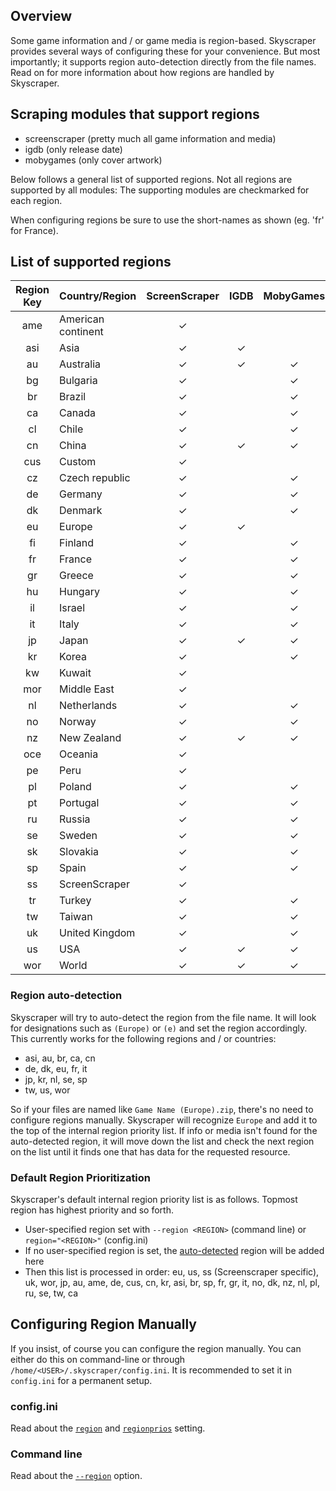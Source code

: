 ## Overview

Some game information and / or game media is region-based. Skyscraper provides several ways of configuring these for your convenience. But most importantly; it supports region auto-detection directly from the file names. Read on for more information about how regions are handled by Skyscraper.

## Scraping modules that support regions

-   screenscraper (pretty much all game information and media)
-   igdb (only release date)
-   mobygames (only cover artwork)

Below follows a general list of supported regions. Not all regions are supported by all modules: The supporting modules are checkmarked for each region.

When configuring regions be sure to use the short-names as shown (eg. 'fr' for France).

## List of supported regions

| Region Key | Country/Region     | ScreenScraper | IGDB | MobyGames |
| :--------: | ------------------ | :-----------: | :--: | :-------: |
|    ame     | American continent |       ✓       |      |           |
|    asi     | Asia               |       ✓       |  ✓   |           |
|     au     | Australia          |       ✓       |  ✓   |     ✓     |
|     bg     | Bulgaria           |       ✓       |      |     ✓     |
|     br     | Brazil             |       ✓       |      |     ✓     |
|     ca     | Canada             |       ✓       |      |     ✓     |
|     cl     | Chile              |       ✓       |      |     ✓     |
|     cn     | China              |       ✓       |  ✓   |     ✓     |
|    cus     | Custom             |       ✓       |      |           |
|     cz     | Czech republic     |       ✓       |      |     ✓     |
|     de     | Germany            |       ✓       |      |     ✓     |
|     dk     | Denmark            |       ✓       |      |     ✓     |
|     eu     | Europe             |       ✓       |  ✓   |           |
|     fi     | Finland            |       ✓       |      |     ✓     |
|     fr     | France             |       ✓       |      |     ✓     |
|     gr     | Greece             |       ✓       |      |     ✓     |
|     hu     | Hungary            |       ✓       |      |     ✓     |
|     il     | Israel             |       ✓       |      |     ✓     |
|     it     | Italy              |       ✓       |      |     ✓     |
|     jp     | Japan              |       ✓       |  ✓   |     ✓     |
|     kr     | Korea              |       ✓       |      |     ✓     |
|     kw     | Kuwait             |       ✓       |      |           |
|    mor     | Middle East        |       ✓       |      |           |
|     nl     | Netherlands        |       ✓       |      |     ✓     |
|     no     | Norway             |       ✓       |      |     ✓     |
|     nz     | New Zealand        |       ✓       |  ✓   |     ✓     |
|    oce     | Oceania            |       ✓       |      |           |
|     pe     | Peru               |       ✓       |      |           |
|     pl     | Poland             |       ✓       |      |     ✓     |
|     pt     | Portugal           |       ✓       |      |     ✓     |
|     ru     | Russia             |       ✓       |      |     ✓     |
|     se     | Sweden             |       ✓       |      |     ✓     |
|     sk     | Slovakia           |       ✓       |      |     ✓     |
|     sp     | Spain              |       ✓       |      |     ✓     |
|     ss     | ScreenScraper      |       ✓       |      |           |
|     tr     | Turkey             |       ✓       |      |     ✓     |
|     tw     | Taiwan             |       ✓       |      |     ✓     |
|     uk     | United Kingdom     |       ✓       |      |     ✓     |
|     us     | USA                |       ✓       |  ✓   |     ✓     |
|    wor     | World              |       ✓       |  ✓   |     ✓     |


### Region auto-detection

Skyscraper will try to auto-detect the region from the file name. It will look for designations such as `(Europe)` or `(e)` and set the region accordingly. This currently works for the following regions and / or countries:

-   asi, au, br, ca, cn
-   de, dk, eu, fr, it
-   jp, kr, nl, se, sp
-   tw, us, wor

So if your files are named like `Game Name (Europe).zip`, there's no need to configure regions manually. Skyscraper will recognize `Europe` and add it to the top of the internal region priority list. If info or media isn't found for the auto-detected region, it will move down the list and check the next region on the list until it finds one that has data for the requested resource.

### Default Region Prioritization

Skyscraper's default internal region priority list is as follows. Topmost region has highest priority and so forth.

-   User-specified region set with `--region <REGION>` (command line) or `region="<REGION>"` (config.ini)
-   If no user-specified region is set, the [auto-detected](REGIONS.md#region-auto-detection) region will be added here
-   Then this list is processed in order: eu, us, ss (Screenscraper specific), uk, wor, jp, au, ame, de, cus, cn, kr, asi, br, sp, fr, gr, it, no, dk, nz, nl, pl, ru, se, tw, ca

## Configuring Region Manually

If you insist, of course you can configure the region manually. You can either do this on command-line or through `/home/<USER>/.skyscraper/config.ini`. It is recommended to set it in `config.ini` for a permanent setup.

### config.ini

Read about the [`region`](CONFIGINI.md#region) and [`regionprios`](CONFIGINI.md#regionprios) setting.

### Command line

Read about the [`--region`](CLIHELP.md#-region-code) option.
